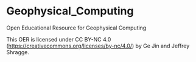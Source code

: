# Geophysical_Computing
Open Educational Resource for Geophysical Computing


This OER is licensed under CC BY-NC 4.0 (https://creativecommons.org/licenses/by-nc/4.0/) by Ge Jin and Jeffrey Shragge.
